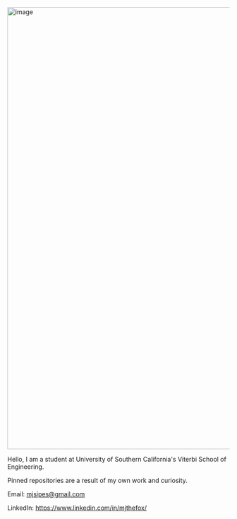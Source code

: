 [email]: mailto:<mjsipes@gmail.com>
[website]: https://mjthefox.com


<img width="1000" alt="image" src="https://github.com/user-attachments/assets/7b15a703-8cdf-47f2-8e6a-bbd5b12ca6ae">

Hello, I am a student at University of Southern California's Viterbi School of Engineering.

Pinned repositories are a result of my own work and curiosity.

Email: mjsipes@gmail.com

LinkedIn: https://www.linkedin.com/in/mjthefox/








<!--
**mjsipes/mjsipes** is a ✨ _special_ ✨ repository because its `README.md` (this file) appears on your GitHub profile.

Here are some ideas to get you started:

- 🔭 I’m currently working on ...
- 🌱 I’m currently learning ...
- 👯 I’m looking to collaborate on ...
- 🤔 I’m looking for help with ...
- 💬 Ask me about ...
- 📫 How to reach me: ...
- 😄 Pronouns: ...
- ⚡ Fun fact: ...
-->
